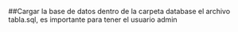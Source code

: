 ##Cargar la base de datos dentro de la carpeta database el archivo tabla.sql, es importante para tener el usuario admin
